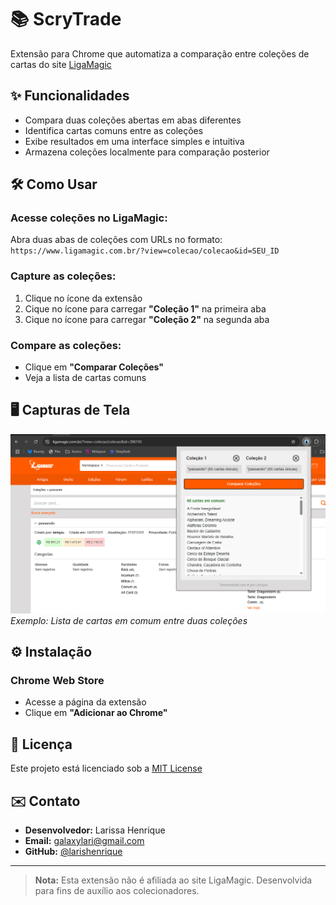 # 📚 ScryTrade

Extensão para Chrome que automatiza a comparação entre coleções de cartas do site [LigaMagic](https://www.ligamagic.com.br)

## ✨ Funcionalidades

- Compara duas coleções abertas em abas diferentes  
- Identifica cartas comuns entre as coleções  
- Exibe resultados em uma interface simples e intuitiva  
- Armazena coleções localmente para comparação posterior  

## 🛠 Como Usar

### Acesse coleções no LigaMagic:
Abra duas abas de coleções com URLs no formato: 
`https://www.ligamagic.com.br/?view=colecao/colecao&id=SEU_ID`

### Capture as coleções:

1. Clique no ícone da extensão  
2. Cique no ícone para carregar **"Coleção 1"** na primeira aba  
3. Cique no ícone para carregar **"Coleção 2"** na segunda aba  

### Compare as coleções:

- Clique em **"Comparar Coleções"**  
- Veja a lista de cartas comuns  

## 🖥 Capturas de Tela

![Exemplo de comparação](./src/img/comparacao.png)  
*Exemplo: Lista de cartas em comum entre duas coleções*

## ⚙️ Instalação

### Chrome Web Store

- Acesse a página da extensão  
- Clique em **"Adicionar ao Chrome"**

## 📄 Licença

Este projeto está licenciado sob a [MIT License](LICENSE)

## ✉️ Contato

- **Desenvolvedor:** Larissa Henrique
- **Email:** galaxylari@gmail.com
- **GitHub:** [@larishenrique](https://github.com/larishenrique)

---

> **Nota:** Esta extensão não é afiliada ao site LigaMagic. Desenvolvida para fins de auxílio aos colecionadores.
